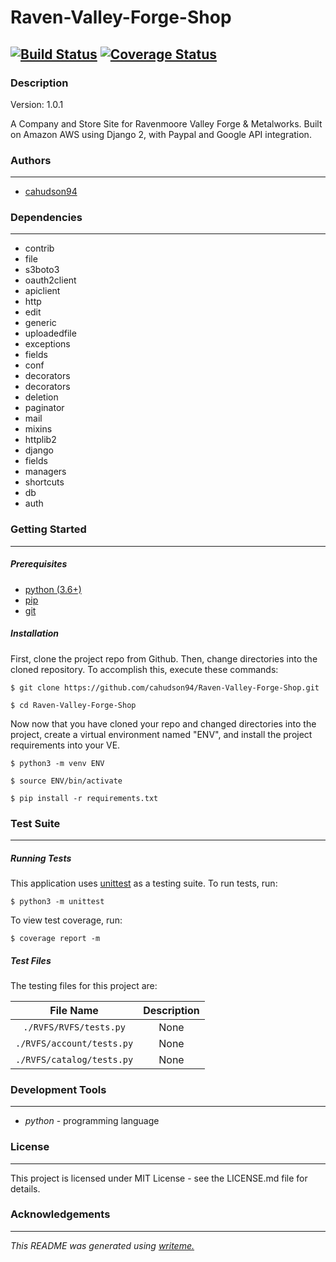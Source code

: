 # Raven-Valley-Forge-Shop
[![Build Status](https://travis-ci.org/cahudson94/Raven-Valley-Forge-Shop.svg?branch=master)](https://travis-ci.org/cahudson94/Raven-Valley-Forge-Shop) [![Coverage Status](https://coveralls.io/repos/github/cahudson94/Raven-Valley-Forge-Shop/badge.svg?branch=master)](https://coveralls.io/github/cahudson94/Raven-Valley-Forge-Shop?branch=master)
---
### Description
Version: 1.0.1

A Company and Store Site for Ravenmoore Valley Forge & Metalworks.
Built on Amazon AWS using Django 2, with Paypal and Google API integration.

### Authors
---
* [cahudson94](https://github.com/cahudson94/Raven-Valley-Forge-Shop)

### Dependencies
---
* contrib
* file
* s3boto3
* oauth2client
* apiclient
* http
* edit
* generic
* uploadedfile
* exceptions
* fields
* conf
* decorators
* decorators
* deletion
* paginator
* mail
* mixins
* httplib2
* django
* fields
* managers
* shortcuts
* db
* auth

### Getting Started
---
##### *Prerequisites*
* [python (3.6+)](https://www.python.org/downloads/)
* [pip](https://pip.pypa.io/en/stable/)
* [git](https://git-scm.com/)

##### *Installation*
First, clone the project repo from Github. Then, change directories into the cloned repository. To accomplish this, execute these commands:

`$ git clone https://github.com/cahudson94/Raven-Valley-Forge-Shop.git`

`$ cd Raven-Valley-Forge-Shop`

Now now that you have cloned your repo and changed directories into the project, create a virtual environment named "ENV", and install the project requirements into your VE.

`$ python3 -m venv ENV`

`$ source ENV/bin/activate`

`$ pip install -r requirements.txt`
### Test Suite
---
##### *Running Tests*
This application uses [unittest](https://docs.python.org/3/library/unittest.html) as a testing suite. To run tests, run:

``$ python3 -m unittest``

To view test coverage, run:

``$ coverage report -m``
##### *Test Files*
The testing files for this project are:

| File Name | Description |
|:---:|:---:|
| `./RVFS/RVFS/tests.py` | None |
| `./RVFS/account/tests.py` | None |
| `./RVFS/catalog/tests.py` | None |

### Development Tools
---
* *python* - programming language

### License
---
This project is licensed under MIT License - see the LICENSE.md file for details.
### Acknowledgements
---

*This README was generated using [writeme.](https://github.com/chelseadole/write-me)*
